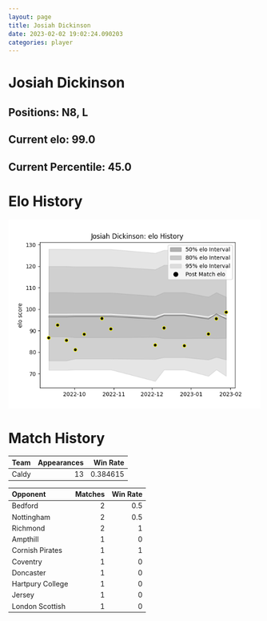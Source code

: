 ```yaml
---  
layout: page  
title: Josiah Dickinson  
date: 2023-02-02 19:02:24.090203  
categories: player  
---
```

# Josiah Dickinson

## Positions: N8, L

## Current elo: 99.0

## Current Percentile: 45.0

# Elo History


![elo history](history_JosiahDickinson.png)
# Match History


| Team   |   Appearances |   Win Rate |
|:-------|--------------:|-----------:|
| Caldy  |            13 |   0.384615 |

| Opponent         |   Matches |   Win Rate |
|:-----------------|----------:|-----------:|
| Bedford          |         2 |        0.5 |
| Nottingham       |         2 |        0.5 |
| Richmond         |         2 |        1   |
| Ampthill         |         1 |        0   |
| Cornish Pirates  |         1 |        1   |
| Coventry         |         1 |        0   |
| Doncaster        |         1 |        0   |
| Hartpury College |         1 |        0   |
| Jersey           |         1 |        0   |
| London Scottish  |         1 |        0   |